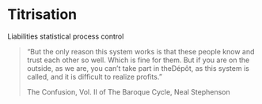 Titrisation
===========
Liabilities statistical process control

> “But the only reason this system works is that these people know and trust each other so well. Which is fine for them. But if you are on the outside, as we are, you can’t take part in theDépôt, as this system is called, and it is difficult to realize profits.”
>
> The Confusion, Vol. II of The Baroque Cycle, Neal Stephenson
